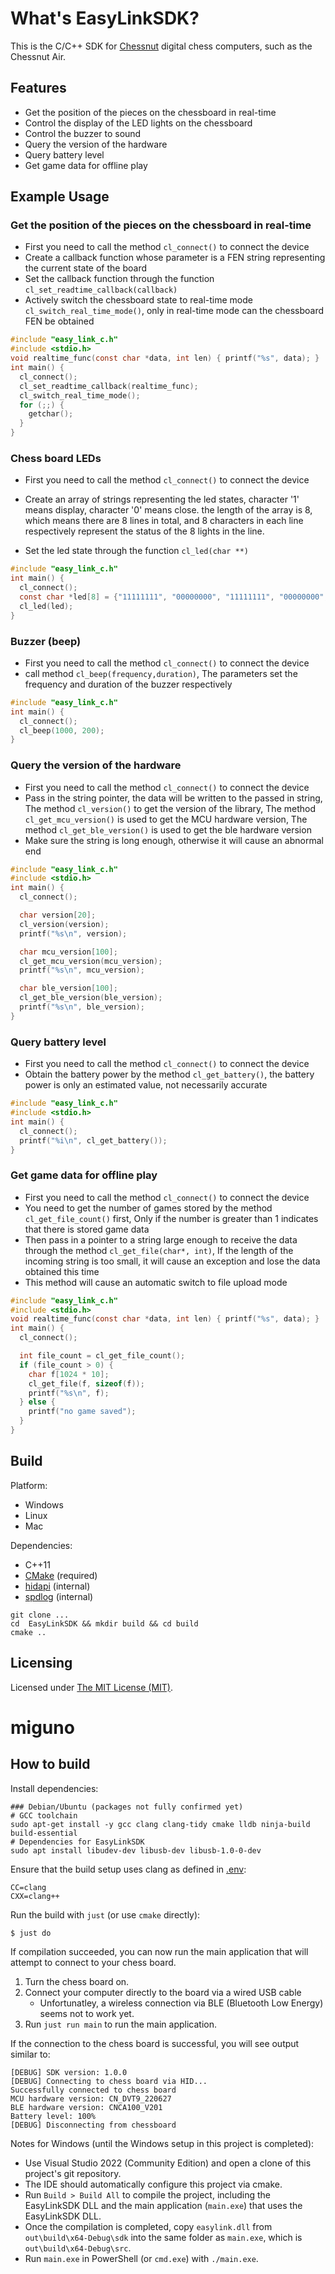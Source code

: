 # What's EasyLinkSDK?

This is the C/C++ SDK for [Chessnut](https://www.chessnutech.com/) digital
chess computers, such as the Chessnut Air.

## Features

- Get the position of the pieces on the chessboard in real-time
- Control the display of the LED lights on the chessboard
- Control the buzzer to sound
- Query the version of the hardware
- Query battery level
- Get game data for offline play

## Example Usage

### Get the position of the pieces on the chessboard in real-time

- First you need to call the method `cl_connect()` to connect the device
- Create a callback function whose parameter is a FEN string representing the current state of the board
- Set the callback function through the function `cl_set_readtime_callback(callback)`
- Actively switch the chessboard state to real-time mode `cl_switch_real_time_mode()`, only in real-time mode can the chessboard FEN be obtained

```c
#include "easy_link_c.h"
#include <stdio.h>
void realtime_func(const char *data, int len) { printf("%s", data); }
int main() {
  cl_connect();
  cl_set_readtime_callback(realtime_func);
  cl_switch_real_time_mode();
  for (;;) {
    getchar();
  }
}
```

### Chess board LEDs

- First you need to call the method `cl_connect()` to connect the device

- Create an array of strings representing the led states, character '1' means display, character '0' means close. the length of the array is 8, which means there are 8 lines in total, and 8 characters in each line respectively represent the status of the 8 lights in the line.
- Set the led state through the function `cl_led(char **)`

```c
#include "easy_link_c.h"
int main() {
  cl_connect();
  const char *led[8] = {"11111111", "00000000", "11111111", "00000000", "11111111", "00000000", "11111111", "00000000"};
  cl_led(led);
}
```

### Buzzer (beep)

- First you need to call the method `cl_connect()` to connect the device
- call method `cl_beep(frequency,duration)`, The parameters set the frequency and duration of the buzzer respectively

```c
#include "easy_link_c.h"
int main() {
  cl_connect();
  cl_beep(1000, 200);
}
```

### Query the version of the hardware

- First you need to call the method `cl_connect()` to connect the device
- Pass in the string pointer, the data will be written to the passed in string, The method `cl_version()` to get the version of the library, The method `cl_get_mcu_version()` is used to get the MCU hardware version, The method `cl_get_ble_version()` is used to get the ble hardware version
- Make sure the string is long enough, otherwise it will cause an abnormal end

```c
#include "easy_link_c.h"
#include <stdio.h>
int main() {
  cl_connect();

  char version[20];
  cl_version(version);
  printf("%s\n", version);

  char mcu_version[100];
  cl_get_mcu_version(mcu_version);
  printf("%s\n", mcu_version);

  char ble_version[100];
  cl_get_ble_version(ble_version);
  printf("%s\n", ble_version);
}
```

### Query battery level

- First you need to call the method `cl_connect()` to connect the device
- Obtain the battery power by the method `cl_get_battery()`, the battery power is only an estimated value, not necessarily accurate

```c
#include "easy_link_c.h"
#include <stdio.h>
int main() {
  cl_connect();
  printf("%i\n", cl_get_battery());
}
```

### Get game data for offline play

- First you need to call the method `cl_connect()` to connect the device
- You need to get the number of games stored by the method `cl_get_file_count()` first, Only if the number is greater than 1 indicates that there is stored game data
- Then pass in a pointer to a string large enough to receive the data through the method `cl_get_file(char*, int)`, If the length of the incoming string is too small, it will cause an exception and lose the data obtained this time
- This method will cause an automatic switch to file upload mode

```c
#include "easy_link_c.h"
#include <stdio.h>
void realtime_func(const char *data, int len) { printf("%s", data); }
int main() {
  cl_connect();

  int file_count = cl_get_file_count();
  if (file_count > 0) {
    char f[1024 * 10];
    cl_get_file(f, sizeof(f));
    printf("%s\n", f);
  } else {
    printf("no game saved");
  }
}
```

## Build

Platform:

- Windows
- Linux
- Mac

Dependencies:

- C++11
- [CMake](https://cmake.org) (required)
- [hidapi](https://github.com/libusb/hidapi) (internal)
- [spdlog](https://github.com/gabime/spdlog) (internal)

```shell
git clone ...
cd  EasyLinkSDK && mkdir build && cd build
cmake ..
```

## Licensing

Licensed under [The MIT License (MIT)](LICENSE).

# miguno

## How to build

Install dependencies:

```shell
### Debian/Ubuntu (packages not fully confirmed yet)
# GCC toolchain
sudo apt-get install -y gcc clang clang-tidy cmake lldb ninja-build build-essential
# Dependencies for EasyLinkSDK
sudo apt install libudev-dev libusb-dev libusb-1.0-0-dev
```

Ensure that the build setup uses clang as defined in [.env](.env):

```
CC=clang
CXX=clang++
```

Run the build with `just` (or use `cmake` directly):

```shell
$ just do
```

If compilation succeeded, you can now run the main application that will
attempt to connect to your chess board.

1. Turn the chess board on.
2. Connect your computer directly to the board via a wired USB cable
    * Unfortunatley, a wireless connection via BLE (Bluetooth Low Energy) seems
      not to work yet.
3. Run `just run main` to run the main application.

If the connection to the chess board is successful, you will see output similar to:

```
[DEBUG] SDK version: 1.0.0
[DEBUG] Connecting to chess board via HID...
Successfully connected to chess board
MCU hardware version: CN_DVT9_220627
BLE hardware version: CNCA100_V201
Battery level: 100%
[DEBUG] Disconnecting from chessboard
```

Notes for Windows (until the Windows setup in this project is completed):

* Use Visual Studio 2022 (Community Edition) and open a clone of this project's git repository.
* The IDE should automatically configure this project via cmake.
* Run `Build > Build All` to compile the project, including the EasyLinkSDK DLL and the main
  application (`main.exe`) that uses the EasyLinkSDK DLL.
* Once the compilation is completed, copy `easylink.dll` from `out\build\x64-Debug\sdk` into
  the same folder as `main.exe`, which is `out\build\x64-Debug\src`.
* Run `main.exe` in PowerShell (or `cmd.exe`) with `./main.exe`.

